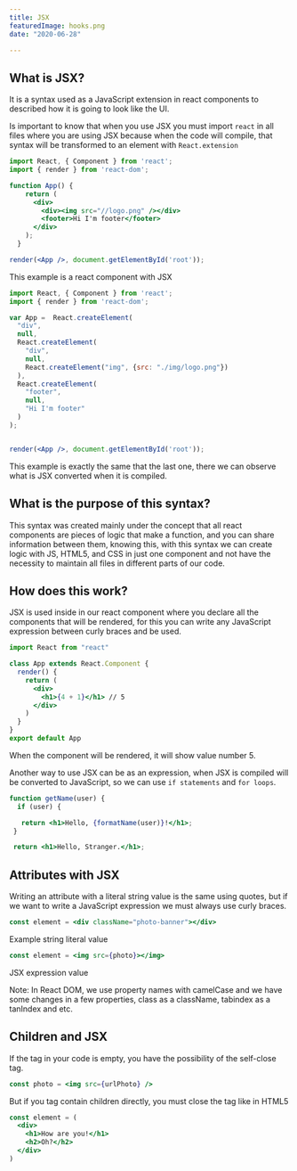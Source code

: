 ```yaml
---
title: JSX
featuredImage: hooks.png
date: "2020-06-28"

---
```


## What is JSX? 

It is a syntax used as a JavaScript extension in react components to described how it is going to look like the UI. 

Is important to know that when you use JSX you must import `react` in all files where you are using JSX because when the code will compile, that syntax will be transformed to an element with `React.extension`

```jsx
import React, { Component } from 'react';
import { render } from 'react-dom';

function App() {
    return (
      <div>
        <div><img src="//logo.png" /></div>
        <footer>Hi I'm footer</footer>
      </div>
    );
  }

render(<App />, document.getElementById('root'));
```

This example is a react component with JSX

```jsx
import React, { Component } from 'react';
import { render } from 'react-dom';

var App =  React.createElement(
  "div", 
  null,
  React.createElement(
    "div",
    null,
    React.createElement("img", {src: "./img/logo.png"})
  ),
  React.createElement(
    "footer",
    null,
    "Hi I'm footer"
  )
);


render(<App />, document.getElementById('root'));
```

This example is exactly the same that the last one, there we can observe what is JSX converted when it is compiled. 

## What is the purpose of this syntax? 

This syntax was created mainly under the concept that all react components are pieces of logic that make a function, and you can share information between them, knowing this, with this syntax we can create logic with JS, HTML5, and CSS in just one component and not have the necessity to maintain all files in different parts of our code. 

## How does this work? 

JSX is used inside in our react component where you declare all the components that will be rendered, for this you can write any JavaScript expression between curly braces and be used. 

```jsx
import React from "react"

class App extends React.Component {
  render() {
    return (
      <div>
        <h1>{4 + 1}</h1> // 5
      </div>
    )
  }
}
export default App
```

When the component will be rendered, it will show value number 5.

Another way to use JSX can be as an expression, when JSX is compiled will be converted to JavaScript, so we can use `if statements` and `for loops`.

```jsx
function getName(user) {
  if (user) {

   return <h1>Hello, {formatName(user)}!</h1>;
 }

 return <h1>Hello, Stranger.</h1>;
```

## Attributes with JSX

Writing an attribute with a literal string value is the same using quotes, but if we want to write a JavaScript expression we must always use curly braces. 

```jsx
const element = <div className="photo-banner"></div>
```

Example string literal value

```jsx
const element = <img src={photo}></img>
```

JSX expression value

Note: In React DOM, we use property names with camelCase and we have some changes in a few properties, class as a className, tabindex as a tanIndex and etc.

## Children and JSX

If the tag in your code is empty, you have the possibility of the self-close tag. 

```jsx
const photo = <img src={urlPhoto} />
```

But if you tag contain children directly, you must close the tag like in HTML5

```jsx
const element = (
  <div>
    <h1>How are you!</h1>
    <h2>Oh?</h2>
  </div>
)
```

